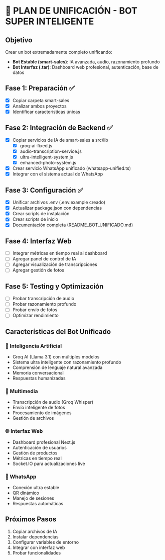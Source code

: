 # 🚀 PLAN DE UNIFICACIÓN - BOT SUPER INTELIGENTE

## Objetivo
Crear un bot extremadamente completo unificando:
- **Bot Estable (smart-sales)**: IA avanzada, audio, razonamiento profundo
- **Bot Interfaz (.tar)**: Dashboard web profesional, autenticación, base de datos

## Fase 1: Preparación ✅
- [x] Copiar carpeta smart-sales
- [x] Analizar ambos proyectos
- [x] Identificar características únicas

## Fase 2: Integración de Backend ✅
- [x] Copiar servicios de IA de smart-sales a src/lib
  - [x] groq-ai-fixed.js
  - [x] audio-transcription-service.js
  - [x] ultra-intelligent-system.js
  - [x] enhanced-photo-system.js
- [x] Crear servicio WhatsApp unificado (whatsapp-unified.ts)
- [x] Integrar con el sistema actual de WhatsApp

## Fase 3: Configuración ✅
- [x] Unificar archivos .env (.env.example creado)
- [x] Actualizar package.json con dependencias
- [x] Crear scripts de instalación
- [x] Crear scripts de inicio
- [x] Documentación completa (README_BOT_UNIFICADO.md)

## Fase 4: Interfaz Web
- [ ] Integrar métricas en tiempo real al dashboard
- [ ] Agregar panel de control de IA
- [ ] Agregar visualización de transcripciones
- [ ] Agregar gestión de fotos

## Fase 5: Testing y Optimización
- [ ] Probar transcripción de audio
- [ ] Probar razonamiento profundo
- [ ] Probar envío de fotos
- [ ] Optimizar rendimiento

## Características del Bot Unificado

### 🧠 Inteligencia Artificial
- Groq AI (Llama 3.1) con múltiples modelos
- Sistema ultra inteligente con razonamiento profundo
- Comprensión de lenguaje natural avanzada
- Memoria conversacional
- Respuestas humanizadas

### 🎤 Multimedia
- Transcripción de audio (Groq Whisper)
- Envío inteligente de fotos
- Procesamiento de imágenes
- Gestión de archivos

### 🌐 Interfaz Web
- Dashboard profesional Next.js
- Autenticación de usuarios
- Gestión de productos
- Métricas en tiempo real
- Socket.IO para actualizaciones live

### 📱 WhatsApp
- Conexión ultra estable
- QR dinámico
- Manejo de sesiones
- Respuestas automáticas

## Próximos Pasos
1. Copiar archivos de IA
2. Instalar dependencias
3. Configurar variables de entorno
4. Integrar con interfaz web
5. Probar funcionalidades
